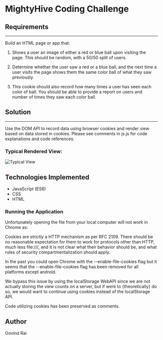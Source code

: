 # MightyHive Coding Challenge

## Requirements
---
Build an HTML page or app that: 

1. Shows a user an image of either a red or blue ball upon visiting the page. This should be random, with a 50/50 split of users.

2.  Determine whether the user saw a red or a blue ball, and the next time a user visits the page shows them the same color ball of what they saw previously.

3.  This cookie should also record how many times a user has seen each color of ball. You should be able to provide a report on users and number of times they saw each color ball.

## Solution
___ 
Use the DOM API to record data using browser cookies and render view based on data stored in cookies. Please see comments in js.js for code explanations and code references.

### Typical Rendered View: 
![Typical View](https://mightyhive.herokuapp.com/view.png)

## Technologies Implemented ##
- JavaScript (ES6)
- CSS
- HTML

### Running the Application ###
Unfortunately opening the file from your local computer will not work in Chrome as:

Cookies are *strictly* a HTTP mechanism as per RFC 2109. There should be no
reasonable expectation for them to work for protocols other than HTTP, much less file:///, and it is not clear what their behavior should be, and what rules of security compartmentalization should apply.

In the past you could open ​C​hrome with the --enable-file-cookies flag but it seems that the --enable-file-cookies flag has been removed for all platforms except android.

We bypass this issue by using the localStorage WebAPI since we are not actually storing the view counts on a server, but if were to {theoretically} do so, we would want to continue using cookies instead of the localStorage API.

Code utilizing cookies has been preserved as comments.

## Author
Govind Rai